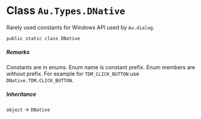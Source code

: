 # Class `Au.Types.DNative`

Rarely used constants for Windows API used by `Au.dialog`.

```
public static class DNative
```

##### Remarks

Constants are in enums. Enum name is constant prefix. Enum members are without prefix. For example for `TDM_CLICK_BUTTON` use `DNative.TDM.CLICK_BUTTON`.

##### Inheritance

`object` → `DNative`